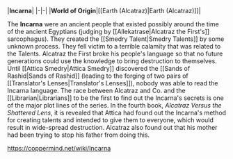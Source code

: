 |**Incarna**|
|-|-|
|**World of Origin**|[[Earth (Alcatraz)\|Earth (Alcatraz)]]|

The **Incarna** were an ancient people that existed possibly around the time of the ancient Egyptians (judging by [[Allekatrase\|Alcatraz the First's]] sarcophagus).
They created the [[Smedry Talent\|Smedry Talents]] by some unknown process. They fell victim to a terrible calamity that was related to the Talents. Alcatraz the First broke his people's language so that no future generations could use the knowledge to bring destruction to themselves.
Until [[Attica Smedry\|Attica Smedry]] discovered the [[Sands of Rashid\|Sands of Rashid]] (leading to the forging of two pairs of [[Translator's Lenses\|Translator's Lenses]]), nobody was able to read the Incarna language. The race between Alcatraz and Co. and the [[Librarian\|Librarians]] to be the first to find out the Incarna's secrets is one of the major plot lines of the series.
In the fourth book, *Alcatraz Versus the Shattered Lens*, it is revealed that Attica had found out the Incarna's method for creating talents and intended to give them to everyone, which would result in wide-spread destruction. Alcatraz also found out that his mother had been trying to stop his father from doing this.



https://coppermind.net/wiki/Incarna